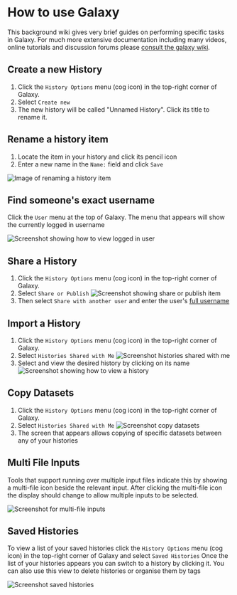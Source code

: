 # How to use Galaxy

This background wiki gives very brief guides on performing specific tasks in Galaxy.  For much more extensive documentation including many videos, online tutorials and discussion forums please [consult the galaxy wiki](https://wiki.galaxyproject.org/).

## Create a new History

1. Click the `History Options` menu (cog icon) in the top-right corner of Galaxy.
2. Select `Create new`
3. The new history will be called "Unnamed History". Click its title to rename it.

## Rename a history item

1. Locate the item in your history and click its pencil icon
2. Enter a new name in the `Name:` field and click `Save`

![Image of renaming a history item](EditHistoryItem.png)


## Find someone's exact username

Click the `User` menu at the top of Galaxy.  The menu that appears will show the currently logged in username

![Screenshot showing how to view logged in user](ViewLoggedInUser.png)

## Share a History

1. Click the `History Options` menu (cog icon) in the top-right corner of Galaxy.
2. Select `Share or Publish`
	![Screenshot showing share or publish item](ShareOrPublish.png)
3. Then select `Share with another user` and enter the user's [full username](#find-someones-exact-username)

## Import a History

1. Click the `History Options` menu (cog icon) in the top-right corner of Galaxy.
2. Select `Histories Shared with Me`
	![Screenshot histories shared with me](HistoriesSharedWithMe.png)
3. Select and view the desired history by clicking on its name
	![Screenshot showing how to view a history](ViewSharedHistory.png)

## Copy Datasets

1. Click the `History Options` menu (cog icon) in the top-right corner of Galaxy.
2. Select `Histories Shared with Me`
	![Screenshot copy datasets](CopyDatasets1.png)
3. The screen that appears allows copying of specific datasets between any of your histories

## Multi File Inputs

Tools that support running over multiple input files indicate this by showing a multi-file icon beside the relevant input.
After clicking the multi-file icon the display should change to allow multiple inputs to be selected.

![Screenshot for multi-file inputs](MultiFileInputs.png)

## Saved Histories

To view a list of your saved histories click the `History Options` menu (cog icon) in the top-right corner of Galaxy and select `Saved Histories`
Once the list of your histories appears you can switch to a history by clicking it. You can also use this view to delete histories or organise them by tags

![Screenshot saved histories](SavedHistories.png)



